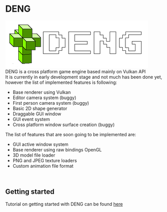 # DENG

![logo](logo/logo_full.png)  
DENG is a cross platform game engine based mainly on Vulkan API   
It is currently in early development stage and not much has been done yet, however the list of implemented features is following:  
* Base renderer using Vulkan
* Editor camera system (buggy)
* First person camera system (buggy)
* Basic 2D shape generator
* Draggable GUI window
* GUI event system
* Cross platform window surface creation (buggy)    

The list of features that are soon going to be implemented are: 
* GUI active window system
* Base renderer using raw bindings OpenGL
* 3D model file loader
* PNG and JPEG texture loaders
* Custom animation file format
<br>

## Getting started
Tutorial on getting started with DENG can be found [here](docs/getting-started.md)